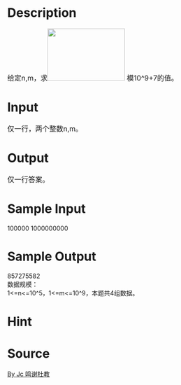 
# Description

<div class="content"><div><span style="font-size: medium">给定n,m，求<img height="119" alt="" width="177" src="/source/bzoj/3512/img/aHR0cHM6Ly9seWRzeS5jb20vSnVkZ2VPbmxpbmUvdXBsb2FkLzIwMTQwNC8xMTEuanBn.jpg"/> 模10^9+7的值。</span></div></div>

# Input

<div class="content"><div><span style="font-size: medium">仅一行，两个整数n,m。</span></div></div>

# Output

<div class="content"><div><span style="font-size: medium">仅一行答案。</span></div></div>

# Sample Input

<div class="content"><span class="sampledata">100000 1000000000<br/>
</span></div>

# Sample Output

<div class="content"><span class="sampledata">857275582<br/>
数据规模：<br/>
1&lt;=n&lt;=10^5，1&lt;=m&lt;=10^9，本题共4组数据。</span></div>

# Hint

<div class="content"><p></p></div>

# Source

<div class="content"><p><a href="problemset.php?search=By Jc 鸣谢杜教">By Jc 鸣谢杜教</a></p></div>

